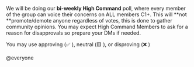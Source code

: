 We will be doing our **bi-weekly High Command** poll, where every member of the group can voice their concerns on ALL members C1+. This will **not **promote/demote anyone regardless of votes, this is done to gather community opinions. You may expect High Command Members to ask for a reason for disapprovals so prepare your DMs if needed.

You may use approving (✅ ), neutral (🟨  ), or disproving (❌ )

@everyone